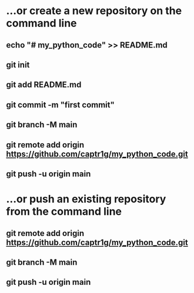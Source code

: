 # …or create a new repository on the command line
## echo "# my_python_code" >> README.md
## git init
## git add README.md
## git commit -m "first commit"
## git branch -M main
## git remote add origin https://github.com/captr1g/my_python_code.git
## git push -u origin main
# …or push an existing repository from the command line
## git remote add origin https://github.com/captr1g/my_python_code.git
## git branch -M main
## git push -u origin main
